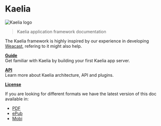# Kaelia

![Kaelia logo](./images/kaelia-logo-256.png)

> Kaelia application framework documentation

The Kaelia framework is highly inspired by our experience in developing [Weacast](https://weacast.gitbooks.io/weacast-docs/), refering to it might also help.

[**Guide**](./guides/README.MD)<br/>
Get familiar with Kaelia by building your first Kaelia app server.

[**API**](./api/README.MD)<br/>
Learn more about Kaelia architecture, API and plugins.

[**License**](./LICENSE.MD)

If you are looking for different formats we have the latest version of this doc available in:

* [PDF](https://www.gitbook.com/download/pdf/book/kaelia-tech/kaelia)
* [ePub](https://www.gitbook.com/download/epub/book/kaelia-tech/kaelia)
* [Mobi](https://www.gitbook.com/download/mobi/book/kaelia-tech/kaelia)


